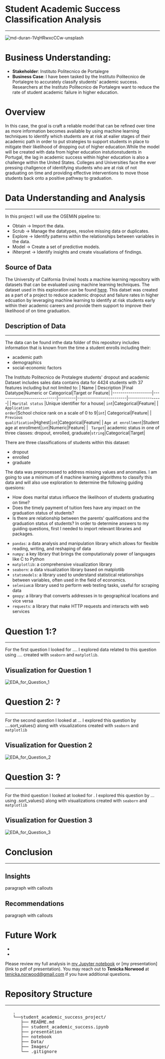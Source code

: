 # Student Academic Success Classification Analysis
***
![md-duran-1VqHRwxcCCw-unsplash](https://github.com/dataeducator/student_academic_success/assets/107881738/7ceeaca1-99f5-41fd-bbf6-9b0b1458d47b)

# Business Understanding:
* __Stakeholder__: Instituto Politecnico de Portalegre
* __Business Case__: I have been tasked by the Instituto Politecnico de Portalegre to accurately classify students' academic success. Researchers at the Instituto Politecnico de Portalegre want to reduce the rate of student academic failure in higher education. 

# Overview
In this case, the goal is craft a reliable model that can be refined over time as more information becomes available by using machine learning techniques to identify which students are at risk at ealier stages of their academic path in order to put strategies to support students in place to mitigate their likelihood of dropping out of higher education.While the model will be created with data from higher education instutionstudents in Portugal, the lag in academic success within higher education is also a challenge within the United States. Colleges and Universities face the ever pressing challgence of identifying students who are at risk of not graduating on time and providing effective interventions to move those students back onto a positive pathway to graduation. 

 # Data Understanding and Analysis
***
In this project I will use the OSEMiN pipeline to:

* Obtain → Import the data.
* Scrub → Manage the datatypes, resolve missing data or duplicates.
* Explore → Identify patterns within the relationships between variables in the data.
* Model → Create a set of predictive models.
* iNterpret → Identify insights and create visualiations of findings.

## Source of Data
The University of California (Irvine) hosts a machine learning repository with datasets that can be evaluated using machine learning techniques. The dataset used in this exploration can be found [here](https://archive.ics.uci.edu/dataset/697/predict+students+dropout+and+academic+success). This datset was created as a part of a project to reduce academic dropout and failure rates in higher edcuation by leveraging machine learning to identify at risk students early within their academic careers and provide them support to improve their likelihood of on time graduation.  


## Description of Data
***
The data can be found inthe data folder of this repository includes information that is known from the time a student enrolls including their:
- academic path
- demographics
- social-economic factors

The Instituto Politecnico de Protalegre students' dropout and academic Dataset includes sales data contains data for 4424 students with 37 features including but not limited to:
| Name               | Description                 |Final Datatype|Numeric or Categorical|Target or Feature|
|--------------------|-----------------------------|---------|-------------------------|-----------------|
| <code>Marital status</code>    |Unique identifier for a house| <code>int</code>|Categorical|Feature|
| <code>Application order</code>|School choice rank on a scale of 0 to 9|<code>int</code>| Categorical|Feature|
| <code>Previous qualification</code>|Hghest|<code>int</code>|Categorical|Feature|
| <code>Age at enrollment</code>|Student age at enrollment|<code>int</code>|Numeric|Feature|
| <code> Target</code>| academic status in one of three classes: dropout, enrolled, graduate|<code>string</code>|Categorical|Target|

There are three classifications of students within this dataset:
- dropout
- enrolled
- graduate

The data was preprocessed to address missing values and anomalies. I am going to use a minimum of 4 machine learning algorithms to classify this data and will also use exploration to determine the following guiding quesions:

- How does marital status influece the likelihoon of students graduating on time?
- Does the timely payment of tuition fees have any impact on the graduation status of students?
- Is there are relationship between the parents' qualifications and the graduation status of students?
In order to determine answers to my guiding questions, first I needed to import relevant libraries and packages.

* <code>pandas</code>: a data analysis and manipulation library which allows for flexible reading, writing, and reshaping of data
* <code>numpy</code>: a key library that brings the computationaly power of languages like C to Python
* <code>matplotlib</code>: a comprehensive visualization library
* <code>seaborn</code>: a data visualization library based on matplotlib
* <code>statsmodels</code>: a library used to understand statistical relationships between variables, often used in the field of economics.
* <code>selenium</code>:a library used to perform web testing tasks, useful for scraping data 
* <code>geopy</code>: a library that converts addresses in to geographical locations and vice versa
* <code>requests</code>: a library that make HTTP requests and interacts with web services


# Question 1:?
***
For the first question I looked for .... I explored data related to this question using .... created with <code>seaborn</code> and <code>matplotlib</code>.

## Visualization for Question 1

![EDA_for_Question_1](Images/EDA_for_Question_1.png)

# Question 2:  ?
***
For the second question I looked at ... I explored this question by ...<cod>.sort_values()</code> along with visualizations created with <code>seaborn</code> and <code>matplotlib</code>

## Visualization for Question 2

![EDA_for_Question_2](Images/EDA_for_Question_2.png)

# Question 3: ?
***
For the third question I looked at looked for . I explored this question by ... using <cod>.sort_values()</code> along with visualizations created with <code>seaborn</code> and <code>matplotlib</code>

## Visualization for Question 3

![EDA_for_Question_3](Images/EDA_for_Question_3.png)

# Conclusion
***
## Insights
paragraph with callouts

## Recommendations
paragraph with callouts

# Future Work
*
*

Please review my full analysis in [my Jupyter notebook](https://github.com/dataeducator/student_academic_success/blob/main/student_academic_success.ipynb) or [my presentation](link to pdf of presentation).
You may reach out to __Tenicka Norwood__ at tenicka.norwood@gmail.com if you have additional questions.

# Repository Structure
***
<pre>
   .
   └──student_academic_success_project/
      ├── README.md                                            Overview for project reviewers  
      ├── student_academic_success.ipynb                       Documentation of Full Analysis in Jupyter notebook
      ├── presentation                                         PDF version of Full Analysis shown in a slidedeck
      ├── notebook                                             PDF version of Full Analysis shown in Jupyter notebook
      ├── Data/                                                Externally sourced data  
      ├── Images/                                              Includes images generated from python code and sourced externally
      └── .gitignore                                           Specifies intentionally untracked files
 </pre>
